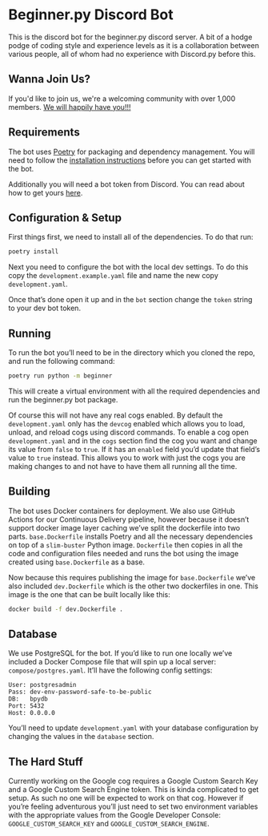 # Beginner.py Discord Bot
This is the discord bot for the beginner.py discord server. A bit of a hodge podge of coding style and experience levels as it is a collaboration between various people, all of whom had no experience with Discord.py before this.

## Wanna Join Us?
If you'd like to join us, we're a welcoming community with over 1,000 members. [We will happily have you!!!](https://discord.gg/qh5r9w3)

## Requirements
The bot uses [Poetry](https://python-poetry.org/) for packaging and dependency management. You will need to follow the [installation instructions](https://python-poetry.org/docs/#installation) before you can get started with the bot.

Additionally you will need a bot token from Discord. You can read about how to get yours [here](https://realpython.com/how-to-make-a-discord-bot-python/#creating-an-application).

## Configuration & Setup
First things first, we need to install all of the dependencies. To do that run:
```sh
poetry install
```
Next you need to configure the bot with the local dev settings. To do this copy the `development.example.yaml` file and name the new copy `development.yaml`. 

Once that’s done open it up and in the `bot` section change the `token` string to your dev bot token.
## Running
To run the bot you’ll need to be in the directory which you cloned the repo, and run the following command:
```sh
poetry run python -m beginner
```
This will create a virtual environment with all the required dependencies and run the beginner.py bot package.

Of course this will not have any real cogs enabled. By default the `development.yaml` only has the `devcog` enabled which allows you to load, unload, and reload cogs using discord commands. To enable a cog open `development.yaml` and in the `cogs` section find the cog you want and change its value from `false` to `true`. If it has an `enabled` field you’d update that field’s value to `true` instead. This allows you to work with just the cogs you are making changes to and not have to have them all running all the time.

## Building
The bot uses Docker containers for deployment. We also use GitHub Actions for our Continuous Delivery pipeline, however because it doesn’t support docker image layer caching we’ve split the dockerfile into two parts. `base.Dockerfile` installs Poetry and all the necessary dependencies on top of a `slim-buster` Python image. `Dockerfile` then copies in all the code and configuration files needed and runs the bot using the image created using `base.Dockerfile` as a base.

Now because this requires publishing the image for `base.Dockerfile` we’ve also included `dev.Dockerfile` which is the other two dockerfiles in one. This image is the one that can be built locally like this:
```sh
docker build -f dev.Dockerfile .
```

## Database
We use PostgreSQL for the bot. If you’d like to run one locally we’ve included a Docker Compose file that will spin up a local server: `compose/postgres.yaml`. It’ll have the following config settings:
```
User: postgresadmin
Pass: dev-env-password-safe-to-be-public
DB:   bpydb
Port: 5432
Host: 0.0.0.0
```
You’ll need to update `development.yaml` with your database configuration by changing the values in the `database` section.

## The Hard Stuff
Currently working on the Google cog requires a Google Custom Search Key and a Google Custom Search Engine token. This is kinda complicated to get setup. As such no one will be expected to work on that cog. However if you’re feeling adventurous you’ll just need to set two environment variables with the appropriate values from the Google Developer Console: `GOOGLE_CUSTOM_SEARCH_KEY` and `GOOGLE_CUSTOM_SEARCH_ENGINE`.